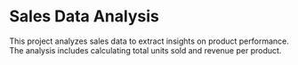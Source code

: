 # Sales Data Analysis

This project analyzes sales data to extract insights on product performance. 
The analysis includes calculating total units sold and revenue per product.